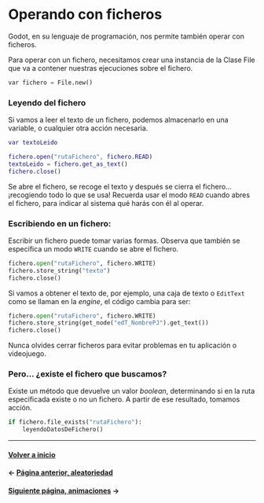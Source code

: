 # Operando con ficheros

Godot, en su lenguaje de programación, nos permite también operar con ficheros.

Para operar con un fichero, necesitamos crear una instancia de la Clase File que va a contener nuestras ejecuciones sobre el fichero.

```py
var fichero = File.new()
```

### Leyendo del fichero

Si vamos a leer el texto de un fichero, podemos almacenarlo en una variable, o cualquier otra acción necesaria.

```gd
var textoLeido

fichero.open("rutaFichero", fichero.READ)
textoLeido = fichero.get_as_text()
fichero.close()
```

Se abre el fichero, se recoge el texto y después se cierra el fichero... ¡recogiendo todo lo que se usa! Recuerda usar el modo `READ` cuando abres el fichero, para indicar al sistema qué harás con él al operar.

### Escribiendo en un fichero:

Escribir un fichero puede tomar varias formas. Observa que también se especifica un modo `WRITE` cuando se abre el fichero.

```py
fichero.open("rutaFichero", fichero.WRITE)
fichero.store_string("texto")
fichero.close()
```

Si vamos a obtener el texto de, por ejemplo, una caja de texto o `EditText` como se llaman en la _engine_, el código cambia para ser:

```py
fichero.open("rutaFichero", fichero.WRITE)
fichero.store_string(get_node("edT_NombrePJ").get_text())
fichero.close()
```

Nunca olvides cerrar ficheros para evitar problemas en tu aplicación o videojuego.

### Pero... ¿existe el fichero que buscamos?

Existe un método que devuelve un valor _boolean_, determinando si en la ruta especificada existe o no un fichero. A partir de ese resultado, tomamos acción.

```py
if fichero.file_exists("rutaFichero"):
    leyendoDatosDeFichero()
```

---
#### [Volver a inicio](../README.md)
#### ← [Página anterior, aleatoriedad](random.md)
#### [Siguiente página, animaciones](animaciones.md) →